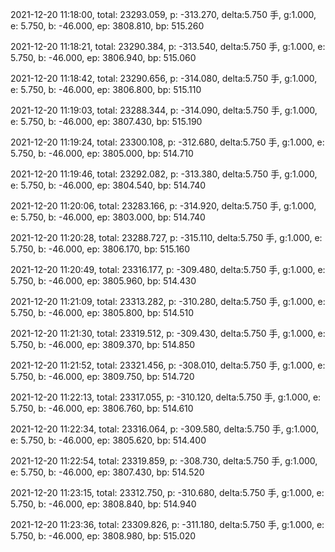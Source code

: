 2021-12-20 11:18:00, total: 23293.059, p: -313.270, delta:5.750 手, g:1.000, e: 5.750, b: -46.000, ep: 3808.810, bp: 515.260

2021-12-20 11:18:21, total: 23290.384, p: -313.540, delta:5.750 手, g:1.000, e: 5.750, b: -46.000, ep: 3806.940, bp: 515.060

2021-12-20 11:18:42, total: 23290.656, p: -314.080, delta:5.750 手, g:1.000, e: 5.750, b: -46.000, ep: 3806.800, bp: 515.110

2021-12-20 11:19:03, total: 23288.344, p: -314.090, delta:5.750 手, g:1.000, e: 5.750, b: -46.000, ep: 3807.430, bp: 515.190

2021-12-20 11:19:24, total: 23300.108, p: -312.680, delta:5.750 手, g:1.000, e: 5.750, b: -46.000, ep: 3805.000, bp: 514.710

2021-12-20 11:19:46, total: 23292.082, p: -313.380, delta:5.750 手, g:1.000, e: 5.750, b: -46.000, ep: 3804.540, bp: 514.740

2021-12-20 11:20:06, total: 23283.166, p: -314.920, delta:5.750 手, g:1.000, e: 5.750, b: -46.000, ep: 3803.000, bp: 514.740

2021-12-20 11:20:28, total: 23288.727, p: -315.110, delta:5.750 手, g:1.000, e: 5.750, b: -46.000, ep: 3806.170, bp: 515.160

2021-12-20 11:20:49, total: 23316.177, p: -309.480, delta:5.750 手, g:1.000, e: 5.750, b: -46.000, ep: 3805.960, bp: 514.430

2021-12-20 11:21:09, total: 23313.282, p: -310.280, delta:5.750 手, g:1.000, e: 5.750, b: -46.000, ep: 3805.800, bp: 514.510

2021-12-20 11:21:30, total: 23319.512, p: -309.430, delta:5.750 手, g:1.000, e: 5.750, b: -46.000, ep: 3809.370, bp: 514.850

2021-12-20 11:21:52, total: 23321.456, p: -308.010, delta:5.750 手, g:1.000, e: 5.750, b: -46.000, ep: 3809.750, bp: 514.720

2021-12-20 11:22:13, total: 23317.055, p: -310.120, delta:5.750 手, g:1.000, e: 5.750, b: -46.000, ep: 3806.760, bp: 514.610

2021-12-20 11:22:34, total: 23316.064, p: -309.580, delta:5.750 手, g:1.000, e: 5.750, b: -46.000, ep: 3805.620, bp: 514.400

2021-12-20 11:22:54, total: 23319.859, p: -308.730, delta:5.750 手, g:1.000, e: 5.750, b: -46.000, ep: 3807.430, bp: 514.520

2021-12-20 11:23:15, total: 23312.750, p: -310.680, delta:5.750 手, g:1.000, e: 5.750, b: -46.000, ep: 3808.840, bp: 514.940

2021-12-20 11:23:36, total: 23309.826, p: -311.180, delta:5.750 手, g:1.000, e: 5.750, b: -46.000, ep: 3808.980, bp: 515.020